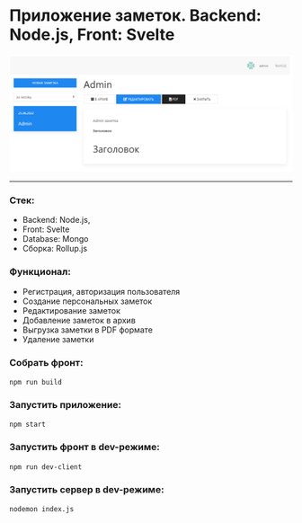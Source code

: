 # Приложение заметок. Backend: Node.js, Front: Svelte

![img.png](img.png)
___
### Стек: 
- Backend: Node.js, 
- Front: Svelte
- Database: Mongo
- Сборка: Rollup.js

### Функционал:
- Регистрация, авторизация пользователя
- Создание персональных заметок
- Редактирование заметок
- Добавление заметок в архив
- Выгрузка заметки в PDF формате
- Удаление заметки

### Собрать фронт:
```
npm run build
```

### Запустить приложение:
```
npm start
```

### Запустить фронт в dev-режиме:
```
npm run dev-client
```

### Запустить сервер в dev-режиме:
```
nodemon index.js
```
